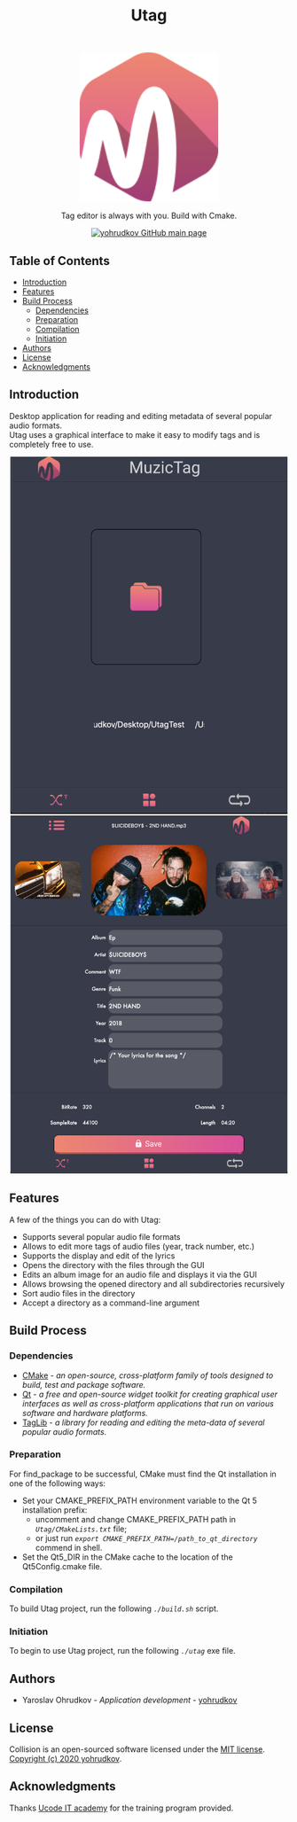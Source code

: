 <h1 align="center"> Utag </h1> <br>

<p align="center">
    <a href="https://github.com/yohrudkov/Utag">
        <img alt="Utag"
        title="Utag"
        src="https://github.com/yohrudkov/Utag/blob/main/app/resources/logo.svg?raw=true"
        width="250">
    </a>
</p>

<p align="center"> Tag editor is always with you. Build with Cmake. </p>

<p align="center">
    <a href="https://github.com/yohrudkov">
        <img alt="yohrudkov GitHub main page"
        title="Main page"
        src="https://github.githubassets.com/images/modules/logos_page/GitHub-Logo.png"
        width="140">
    </a>
</p>

## Table of Contents

- [Introduction](#Introduction)
- [Features](#Features)
- [Build Process](#Build-Process)
    - [Dependencies](#Dependencies)
    - [Preparation](#Preparation)
    - [Compilation](#Compilation)
    - [Initiation](#Initiation)
- [Authors](#Authors)
- [License](#License)
- [Acknowledgments](#Acknowledgments)

## Introduction

Desktop application for reading and editing metadata of several popular audio formats.\
Utag uses a graphical interface to make it easy to modify tags and is completely free to use.

<p align="center">
    <img alt="Utag"
    title="Utag"
    src="https://github.com/yohrudkov/Utag/blob/main/app/resources/img/1.jpg?raw=true"
    width="500">
    <img alt="Utag"
    title="Utag"
    src="https://github.com/yohrudkov/Utag/blob/main/app/resources/img/2.jpg?raw=true"
    width="500">
</p>

## Features

A few of the things you can do with Utag:

* Supports several popular audio file formats
* Allows to edit more tags of audio files (year, track number, etc.)
* Supports the display and edit of the lyrics
* Opens the directory with the files through the GUI
* Edits an album image for an audio file and displays it via the GUI
* Allows browsing the opened directory and all subdirectories recursively
* Sort audio files in the directory
* Accept a directory as a command-line argument

## Build Process

### Dependencies

- [CMake](https://cmake.org) - *an open-source, cross-platform family of tools designed to build, test and package software.*
- [Qt](https://www.qt.io) - *a free and open-source widget toolkit for creating graphical user interfaces as well as cross-platform applications that run on various software and hardware platforms.*
- [TagLib](https://taglib.org) - *a library for reading and editing the meta-data of several popular audio formats.*

### Preparation

For find_package to be successful, CMake must find the Qt installation in one of the following ways:

- Set your CMAKE_PREFIX_PATH environment variable to the Qt 5 installation prefix:
    - uncomment and change CMAKE_PREFIX_PATH path in *`Utag/CMakeLists.txt`* file;
    - or just run *`export CMAKE_PREFIX_PATH=/path_to_qt_directory`* commend in shell.
- Set the Qt5_DIR in the CMake cache to the location of the Qt5Config.cmake file.

### Compilation

To build Utag project, run the following *`./build.sh`* script.

### Initiation

To begin to use Utag project, run the following *`./utag`* exe file.

## Authors

- Yaroslav Ohrudkov - *Application development* - [yohrudkov](https://github.com/yohrudkov)

## License

Collision is an open-sourced software licensed under the [MIT license](https://en.wikipedia.org/wiki/MIT_License). \
[Copyright (c) 2020 yohrudkov](https://github.com/yohrudkov/Utag/blob/main/LICENSE).

## Acknowledgments

Thanks [Ucode IT academy](https://ucode.world/ru/) for the training program provided.
